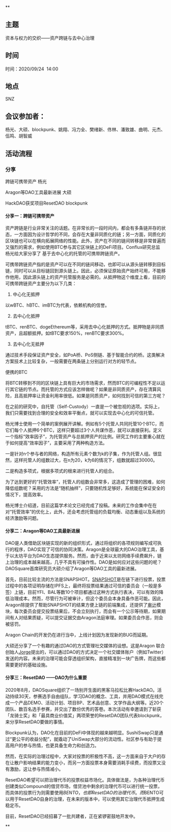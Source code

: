 **

## 主题

资本与权力的交织——资产跨链与去中心治理

## 时间

时间：2020/09/24  14:00

## 地点

SNZ 

## 会议参加者：

杨光、大硕、blockpunk、姚翔、冯力全、樊绪新、佟林、潘致雄、曲明、元杰、伍鸣、胡智威

## 活动流程

### 分享

跨链可携带资产 杨光

Aragon等DAO工具最新进展 大硕

HackDAO获奖项目ResetDAO blockpunk

#### 分享一：跨链可携带资产

资产跨链是行业非常关注的话题。在非常长的一段时间内，都会有多条链并存的状态，一方面因为设计哲学的不同，会存在大量非同质化的链；另一方面，同质化的区块链也可以在横向拓展网络的性能。此外，资产在不同的链间转移是非常普遍而又强烈的需求，例如使用BTC参与其它区块链上的DeFi项目。Conflux研究总监 杨光给大家分享了 基于去中心化的托管的可携带跨链资产。

可携带跨链资产指的是资产可以在不同的链间移动，也即可以从源头链转移到目标链，同时可以从目标链回到源头链上。因此，必须保证原始资产始终可用，不能移作他用，因此源头链上的资产托管服务是必需的。从抵押物这个维度上看，目前的可携带跨链资产主要分为以下几类：

1.  中心化无抵押
    

以wBTC、hBTC、imBTC为代表，依赖机构的信誉。

2.  去中心化抵押
    

tBTC、renBTC、dogeEthereum等，采用去中心化抵押的方式。抵押物是非同质资产，且超额抵押。如tBTC要求150%，renBTC要求300%。

3.  去中心化无抵押
    

通过技术手段保证资产安全，如PoA桥、PoS侧链、基于智能合约的桥。这类解决方案技术上比较复杂，一般需要在两条链上分别运行对方的轻节点。

便携的BTC

将BTC转移到不同的区块链上具有巨大的市场需求，然而BTC的可编程性不足以运行其它链的节点。而托管的方式应该怎样做呢？如果是非同质资产，存在清算风险，且高抵押率让资金利用率很低。如果是同质资产，如何找到可信的第三方呢？

在之前的研究中，自托管（Self-Custody）一直是一个被忽视的选项。实际上，我们只需要找到合理的安全和效率平衡点，就可以实现去中心化的可信托管。

杨光博士使用一个简单的案例展开讲解。例如有5个托管人共同托管10个BTC，而它们每个人抵押6个BTC，这样只要超过3个人共谋作恶，就可以直接获利。定义一个指标“效率因子”，为托管资产与总抵押资产的比例。研究工作的主要重心就在于如何提高“效率因子”，主要采用了两种构造方法。

一是针对n个参与者的网络，构造所有元素个数为k的子集，作为托管人组。很显然，这样托管人的组数过大，在n为20，k为6的情况下，组数就超过30000。

二是构造多项式，根据多项式的根来进行托管人的组合。

为了达到更好的“托管效率”，托管人的组数会非常多，这造成了管理的困难，如何降低组数呢？采用的方法是“随机抽样”，只要随机性足够好，系统能在保证安全的情况下，提高效率。

杨光博士介绍道，目前这篇学术论文已经完成了投稿。未来的工作会集中在在对“托管效率”的优化上，此外，还会考虑托管组的负载均衡、动态重组以及系统的经济激励等问题。

#### 分享二：Aragon等DAO工具最新进展

DAO是人类借助区块链实现的新的组织形式，通过将组织的各项规则编写成可执行的程序，DAO实现了可信的协同决策。Aragon是全球最大的DAO治理工具，基于以太坊平台为DAO生态提供服务。然而，由于近来以太坊网络手续费飙升，链上治理的成本越来越高，几乎不具有可操作性。DAO是如何应对这些问题的呢？DAOSquare首席研究员大硕介绍了Aragon等DAO工具的最新进展。

首先，目前比较主流的方法是SNAPSHOT。[SNAPSHOT](https://snapshot.page/#/)是在链下进行投票，投票过程中的各项证明存储在IPFS上，最终将投票结果通过可信的委员会（一般是多签）上链，目前YFI、BAL等数10个项目都通过这种方式执行表决，可以有效的降低治理成本。然而，尽管行为可被审计，但这个委员会本身具备作恶可能。因此，Aragon除提供了帮助SNAPSHOT的结果方便上链的前端集成，还提供了[审计](https://aragon.org/blog/snapshot)模块，每次委员会提交投票结果后，不会立刻执行，而会有一个公示等待期，如果期间有人对结果质疑，可以提交证据交由Aragon法庭审理。如果委员会作恶，则会被惩罚。

Aragon Chain的开发仍在进行当中，上线计划因为发现新的BUG而延期。

大硕还分享了一个有趣的通过DAO的方式管理社交媒体的设想。这是Aragon 联合创始人[Jorge](https://twitter.com/izqui9/status/1308858398293872641)提出的，可以通过DAO的方式决定一个社交媒体账户（例如Twitter）发送的内容。未来的治理可能会穿透组织架构，直接精准到一块广告牌，而这些都需要更好的基础设施。

#### 分享三：ResetDAO ——DAO为什么重要

2020年8月，DAOSquare组织了一场别开生面的黑客马拉松比赛HackDAO。活动持续30天，参赛选手自由组队，学习DAO的概念、工具，并用DAO模式在线完成一个产品DEMO、活动计划、项目BP、艺术品创意、文学作品大纲等。近20个团队、数百名选手参赛，并交出了数份优秀的答卷。本次活动有幸邀请到了斩获「龙骑士奖」和「最具商业价值奖」两项荣誉的ResetDAO团队代表blockpunk，来分享ResetDAO要做的事情。

Blockpunk认为，DAO化在目前的DeFi中体现的越来越明显。SushiSwap只是通过“更公平的收益分配”，就撬动了UniSwap大部分的流动性。社区参与有助于提高用户的参与热情，也更具备生命力和创造力。

然而，在实际的治理过程中，大家对投票的积极性不高，这一方面来自于大户的存在让散户影响结果的能力变小，而另一方面投票本身需要消耗手续费，而投票又没有激励，这让参与热情减小。

ResetDAO希望可以把治理代币的投票权益市场化。具体做法是，为各种治理代币创建类似Compound的借贷市场，借贷池中剩余的治理代币可以进行统一投票，而具体的投票行为则需要使用$BENTO，也即ResetDAO的治理代币。而$BENTO可以用于ResetDAO自身的治理，在未来的版本中，可以使用其它治理代币抵押生成稳定币。

目前，ResetDAO已经招募了一批共建者，正在紧锣密鼓地开发中。

**
